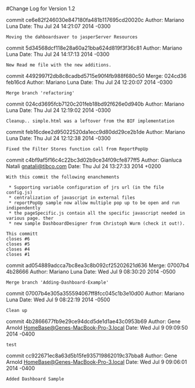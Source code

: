 #Change Log for Version 1.2

commit ce6e82f246030e847180fa481b117695cd20020c
Author: Mariano Luna 
Date:   Thu Jul 24 14:21:07 2014 -0300

    Moving the dahboardsaver to jasperServer Resources

commit 5d34568dcf118e28a60a21bba624d819f3f36c81
Author: Mariano Luna 
Date:   Thu Jul 24 14:17:13 2014 -0300

    New Read me file with the new additions.

commit 4492997f2db8c8cadbd5715e90f4fb988f680c50
Merge: 024cd36 feb16cd
Author: Mariano Luna 
Date:   Thu Jul 24 12:20:07 2014 -0300

    Merge branch 'refactoring'

commit 024cd3695fcb7120c201feb18bd92f626e0d940b
Author: Mariano Luna
Date:   Thu Jul 24 12:19:02 2014 -0300

    Cleanup.. simple.html was a leftover from the BIF implementation

commit feb16cdee2d95022520da1ecc9d80dd29ce2b1de
Author: Mariano Luna
Date:   Thu Jul 24 12:12:38 2014 -0300

    Fixed the Filter Stores function call from ReportPopUp

commit c4bf9af5f16c4c22bc3d02b9ce34f09cfe877ff5
Author: Gianluca Natali <gnatali@tibco.com>
Date:   Thu Jul 24 13:27:33 2014 +0200

    With this commit the following enanchements

     * Supporting variable configuration of jrs url (in the file config.js)
     * centralization of javascript in external files
     * reportPopUp sample now allow multiple pop up to be open and run indipendently
     * the pageSpecific.js contain all the specific javascript needed in various page. ther
     * new sample DashboardDesigner from Christoph Wurm (check it out!).

    This committ
    closes #6
    closes #5
    closes #4
    closes #1

commit ad054889adcca7bc8ea3c8b092cf25202621d636
Merge: 07007b4 4b28666
Author: Mariano Luna
Date:   Wed Jul 9 08:30:20 2014 -0500

    Merge branch 'Adding-Dashboard-Example'

commit 07007b4e305a355594067ff8fcc045c1b3e10d00
Author: Mariano Luna
Date:   Wed Jul 9 08:22:19 2014 -0500

    Clean up

commit 4b2866677fb9e29ce94dcd5de1d1ae43c0953b69
Author: Gene Arnold <HomeBase@Genes-MacBook-Pro-3.local>
Date:   Wed Jul 9 09:09:50 2014 -0400

    test

commit cc922671ec8a63d5b15fe935719862019c37bba8
Author: Gene Arnold <HomeBase@Genes-MacBook-Pro-3.local>
Date:   Wed Jul 9 09:06:01 2014 -0400

    Added Dashboard Sample

